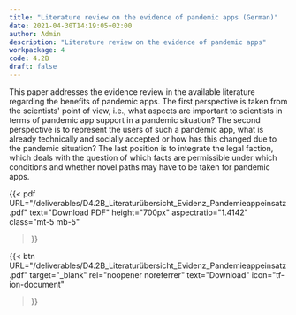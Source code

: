 ```yaml
---
title: "Literature review on the evidence of pandemic apps (German)"
date: 2021-04-30T14:19:05+02:00
author: Admin
description: "Literature review on the evidence of pandemic apps"
workpackage: 4
code: 4.2B
draft: false
---
```


This paper addresses the evidence review in the available literature regarding the benefits of pandemic apps. The first perspective is taken from the scientists' point of view, i.e., what aspects are important to scientists in terms of pandemic app support in a pandemic situation? The second perspective is to represent the users of such a pandemic app, what is already technically and socially accepted or how has this changed due to the pandemic situation? The last position is to integrate the legal faction, which deals with the question of which facts are permissible under which conditions and whether novel paths may have to be taken for pandemic apps.


{{< pdf
    URL="/deliverables/D4.2B_Literaturübersicht_Evidenz_Pandemieappeinsatz.pdf"
    text="Download PDF"
    height="700px"
    aspectratio="1.4142"
    class="mt-5 mb-5"
>}}


{{< btn
    URL="/deliverables/D4.2B_Literaturübersicht_Evidenz_Pandemieappeinsatz.pdf"
    target="_blank"
    rel="noopener noreferrer"
    text="Download"
    icon="tf-ion-document"
>}}
